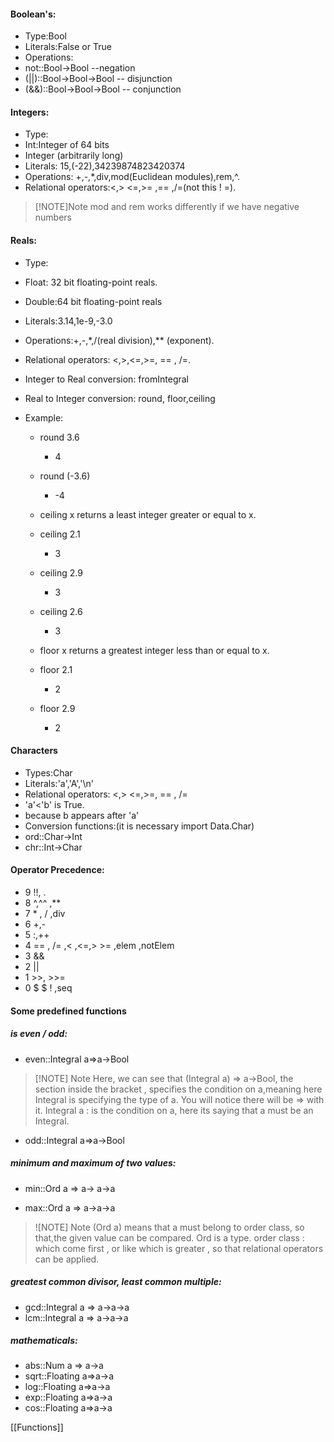 
#### Boolean's:
- Type:Bool
- Literals:False or True
- Operations:
- not::Bool->Bool --negation
- (||)::Bool->Bool->Bool -- disjunction
- (&&)::Bool->Bool->Bool -- conjunction

#### Integers:
- Type:
- Int:Integer of 64 bits
- Integer (arbitrarily long)
- Literals: 15,(-22),34239874823420374
- Operations: +,-,*,div,mod(Euclidean modules),rem,^.
- Relational operators:<,> <=,>= ,== ,/=(not this  ! =).
>[!NOTE]Note
>mod and rem works differently if we have negative numbers
#### Reals:
- Type:
- Float: 32 bit floating-point reals.
- Double:64 bit floating-point reals
- Literals:3.14,1e-9,-3.0
- Operations:+,-,*,/(real division),** (exponent).
- Relational operators: <,>,<=,>=, == , /=.
- Integer to Real conversion: fromIntegral 
- Real to Integer conversion: round, floor,ceiling

- Example:
	- round 3.6
		- 4
	- round (-3.6)
		- -4
	- ceiling x returns a least integer greater or equal to x.
	- ceiling 2.1
		- 3
	- ceiling 2.9
		- 3
	- ceiling 2.6
		- 3

	- floor x returns a greatest integer less than or equal to x.
	- floor 2.1
		- 2
	- floor 2.9
		- 2


#### Characters
- Types:Char
- Literals:'a','A','\n'
- Relational operators: <,> <=,>=, == , /=
- 'a'<'b' is True.
- because b appears after 'a'
- Conversion functions:(it is necessary import Data.Char)
- ord::Char->Int
- chr::Int->Char

#### Operator Precedence:
- 9 !!, .
- 8 ^,^^ ,**
- 7 * , / ,div
- 6 +,-
- 5 :,++
- 4 == , /= ,< ,<=,> >= ,elem ,notElem
- 3 &&
- 2 ||
- 1 >>, >>=
- 0 $ $ ! ,seq
#### Some predefined functions
##### is even / odd:
- even::Integral a=>a->Bool 

> [!NOTE] Note
> Here, we can see that (Integral a) => a->Bool, the section inside the bracket , specifies the condition on a,meaning here Integral is specifying the type of a.
> You will notice there will be => with it.
> Integral a : is the condition on a, here its saying that a must be an Integral.
  
- odd::Integral a=>a->Bool

##### minimum and maximum of two values:

- min::Ord a => a-> a->a

- max::Ord a => a->a->a

>![NOTE] Note
>(Ord a) means that a must belong to order class, so that,the given value can be compared.
>Ord is a type.
>order class : which come first , or like which is greater , so that relational operators can be applied.

##### greatest common divisor, least common multiple:
- gcd::Integral a => a->a->a
- lcm::Integral a => a->a->a

##### mathematicals:
- abs::Num a => a->a
- sqrt::Floating a=>a->a
- log::Floating a=>a->a
- exp::Floating a=>a->a
- cos::Floating a=>a->a


[[Functions]]